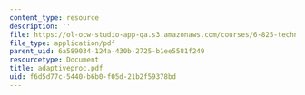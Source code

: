 ```yaml
---
content_type: resource
description: ''
file: https://ol-ocw-studio-app-qa.s3.amazonaws.com/courses/6-825-techniques-in-artificial-intelligence-sma-5504-fall-2002/f6d5d77c5440b6b0f05d21b2f59378bd_adaptiveproc.pdf
file_type: application/pdf
parent_uid: 6a589034-124a-430b-2725-b1ee5581f249
resourcetype: Document
title: adaptiveproc.pdf
uid: f6d5d77c-5440-b6b0-f05d-21b2f59378bd
---
```

